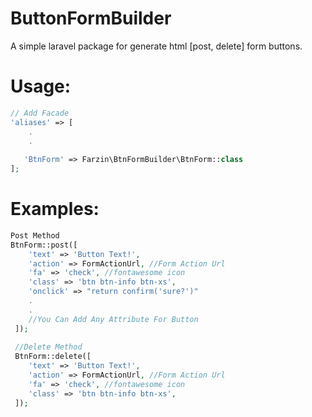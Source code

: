 # ButtonFormBuilder

A simple laravel package for generate html  [post, delete] form buttons.


# Usage:
```php
// Add Facade
'aliases' => [
    .
    .
    
   'BtnForm' => Farzin\BtnFormBuilder\BtnForm::class
];
```

# Examples:
```php
Post Method
BtnForm::post([
    'text' => 'Button Text!',
    'action' => FormActionUrl, //Form Action Url
    'fa' => 'check', //fontawesome icon
    'class' => 'btn btn-info btn-xs', 
    'onclick' => "return confirm('sure?')"
    .
    .
    //You Can Add Any Attribute For Button
 ]);
 
 //Delete Method
 BtnForm::delete([
    'text' => 'Button Text!',
    'action' => FormActionUrl, //Form Action Url
    'fa' => 'check', //fontawesome icon
    'class' => 'btn btn-info btn-xs', 
 ]);
```



